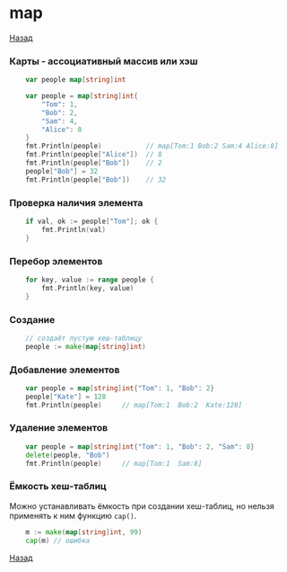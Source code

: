 # map

[Назад][back]

### Карты - ассоциативный массив или хэш

```go
    var people map[string]int
```

```go
    var people = map[string]int{
        "Tom": 1,
        "Bob": 2,
        "Sam": 4,
        "Alice": 8
    }
    fmt.Println(people)           // map[Tom:1 Bob:2 Sam:4 Alice:8]
    fmt.Println(people["Alice"])  // 8
    fmt.Println(people["Bob"])    // 2
    people["Bob"] = 32
    fmt.Println(people["Bob"])    // 32
```

### Проверка наличия элемента

```go
    if val, ok := people["Tom"]; ok {
        fmt.Println(val)
    }
```

### Перебор элементов

```go
    for key, value := range people {
        fmt.Println(key, value)
    }
```

### Создание

```go
    // создаёт пустую хеш-таблицу
    people := make(map[string]int)
```

### Добавление элементов

```go
    var people = map[string]int{"Tom": 1, "Bob": 2}
    people["Kate"] = 128
    fmt.Println(people)     // map[Tom:1  Bob:2  Kate:128]
```

### Удаление элементов

```go
    var people = map[string]int{"Tom": 1, "Bob": 2, "Sam": 8}
    delete(people, "Bob")
    fmt.Println(people)     // map[Tom:1  Sam:8]
```

### Ёмкость хеш-таблиц

Можно устанавливать ёмкость при создании хеш-таблиц, но нельзя применять к ним функцию `cap()`.

```go
    m := make(map[string]int, 99)
    cap(m) // ошибка
```

[Назад][back]

[back]: <../.> "Назад к оглавлению"